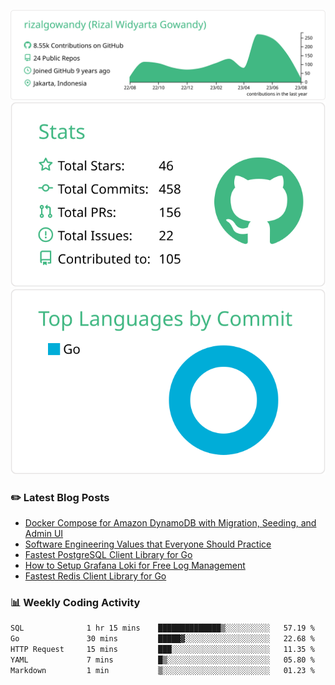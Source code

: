 ![profile-details](profile-summary-card-output/vue/0-profile-details.svg)
![stats](profile-summary-card-output/vue/3-stats.svg)
![most-commit-language](profile-summary-card-output/vue/2-most-commit-language.svg)

### :pencil2: Latest Blog Posts
<!-- BLOG-POST-LIST:START -->
- [Docker Compose for Amazon DynamoDB with Migration, Seeding, and Admin UI](https://medium.com/geekculture/docker-compose-for-amazon-dynamodb-with-migration-seeding-and-admin-ui-db11a348cc6a?source=rss-5763b0f1aba6------2)
- [Software Engineering Values that Everyone Should Practice](https://levelup.gitconnected.com/software-engineering-values-that-everyone-should-practice-c980d00cd103?source=rss-5763b0f1aba6------2)
- [Fastest PostgreSQL Client Library for Go](https://levelup.gitconnected.com/fastest-postgresql-client-library-for-go-579fa97909fb?source=rss-5763b0f1aba6------2)
- [How to Setup Grafana Loki for Free Log Management](https://levelup.gitconnected.com/how-to-setup-grafana-loki-for-free-log-management-ceb60558503c?source=rss-5763b0f1aba6------2)
- [Fastest Redis Client Library for Go](https://levelup.gitconnected.com/fastest-redis-client-library-for-go-7993f618f5ab?source=rss-5763b0f1aba6------2)
<!-- BLOG-POST-LIST:END -->

### 📊 Weekly Coding Activity
<!--START_SECTION:waka-->

```txt
SQL              1 hr 15 mins    ██████████████▒░░░░░░░░░░   57.19 %
Go               30 mins         █████▓░░░░░░░░░░░░░░░░░░░   22.68 %
HTTP Request     15 mins         ███░░░░░░░░░░░░░░░░░░░░░░   11.35 %
YAML             7 mins          █▒░░░░░░░░░░░░░░░░░░░░░░░   05.80 %
Markdown         1 min           ▒░░░░░░░░░░░░░░░░░░░░░░░░   01.23 %
```

<!--END_SECTION:waka-->
